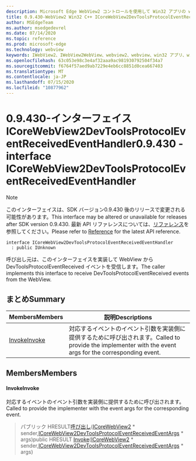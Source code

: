 ```yaml
---
description: Microsoft Edge WebView2 コントロールを使用して Win32 アプリの web コンテンツをホストする
title: 0.9.430-WebView2 Win32 C++ ICoreWebView2DevToolsProtocolEventReceivedEventHandler
author: MSEdgeTeam
ms.author: msedgedevrel
ms.date: 07/14/2020
ms.topic: reference
ms.prod: microsoft-edge
ms.technology: webview
keywords: IWebView2、IWebView2WebView、webview2、webview、win32 アプリ、win32、edge、ICoreWebView2、ICoreWebView2Host、browser control、edge html
ms.openlocfilehash: 63c053e98c3e4af32aaa9ac981930792504f34a7
ms.sourcegitcommit: f6764f57aed9ab7229e4eb6cc8851d0cea667403
ms.translationtype: MT
ms.contentlocale: ja-JP
ms.lasthandoff: 07/15/2020
ms.locfileid: "10877962"
---
```

# <span data-ttu-id="ff96d-104">0.9.430-インターフェイス ICoreWebView2DevToolsProtocolEventReceivedEventHandler</span><span class="sxs-lookup"><span data-stu-id="ff96d-104">0.9.430 - interface ICoreWebView2DevToolsProtocolEventReceivedEventHandler</span></span> 

> [!NOTE]
> <span data-ttu-id="ff96d-105">このインターフェイスは、SDK バージョン0.9.430 後のリリースで変更される可能性があります。</span><span class="sxs-lookup"><span data-stu-id="ff96d-105">This interface may be altered or unavailable for releases after SDK version 0.9.430.</span></span> <span data-ttu-id="ff96d-106">最新 API リファレンスについては、[リファレンス](../../../webview2-api-reference.md)を参照してください。</span><span class="sxs-lookup"><span data-stu-id="ff96d-106">Please refer to [Reference](../../../webview2-api-reference.md) for the latest API reference.</span></span>

```
interface ICoreWebView2DevToolsProtocolEventReceivedEventHandler
  : public IUnknown
```

<span data-ttu-id="ff96d-107">呼び出し元は、このインターフェイスを実装して WebView から DevToolsProtocolEventReceived イベントを受信します。</span><span class="sxs-lookup"><span data-stu-id="ff96d-107">The caller implements this interface to receive DevToolsProtocolEventReceived events from the WebView.</span></span>

## <span data-ttu-id="ff96d-108">まとめ</span><span class="sxs-lookup"><span data-stu-id="ff96d-108">Summary</span></span>

 <span data-ttu-id="ff96d-109">Members</span><span class="sxs-lookup"><span data-stu-id="ff96d-109">Members</span></span>                        | <span data-ttu-id="ff96d-110">説明</span><span class="sxs-lookup"><span data-stu-id="ff96d-110">Descriptions</span></span>
--------------------------------|---------------------------------------------
[<span data-ttu-id="ff96d-111">Invoke</span><span class="sxs-lookup"><span data-stu-id="ff96d-111">Invoke</span></span>](#invoke) | <span data-ttu-id="ff96d-112">対応するイベントのイベント引数を実装側に提供するために呼び出されます。</span><span class="sxs-lookup"><span data-stu-id="ff96d-112">Called to provide the implementer with the event args for the corresponding event.</span></span>

## <span data-ttu-id="ff96d-113">Members</span><span class="sxs-lookup"><span data-stu-id="ff96d-113">Members</span></span>

#### <span data-ttu-id="ff96d-114">Invoke</span><span class="sxs-lookup"><span data-stu-id="ff96d-114">Invoke</span></span> 

<span data-ttu-id="ff96d-115">対応するイベントのイベント引数を実装側に提供するために呼び出されます。</span><span class="sxs-lookup"><span data-stu-id="ff96d-115">Called to provide the implementer with the event args for the corresponding event.</span></span>

> <span data-ttu-id="ff96d-116">パブリック HRESULT[呼び出し](#invoke)([ICoreWebView2](ICoreWebView2.md) \* sender,[ICoreWebView2DevToolsProtocolEventReceivedEventArgs](ICoreWebView2DevToolsProtocolEventReceivedEventArgs.md) \* args)</span><span class="sxs-lookup"><span data-stu-id="ff96d-116">public HRESULT [Invoke](#invoke)([ICoreWebView2](ICoreWebView2.md) \* sender,[ICoreWebView2DevToolsProtocolEventReceivedEventArgs](ICoreWebView2DevToolsProtocolEventReceivedEventArgs.md) \* args)</span></span>

